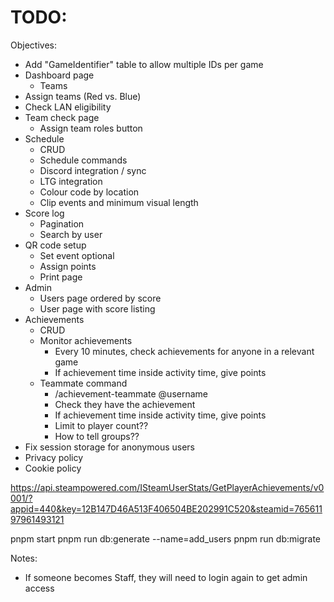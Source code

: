# TODO:

Objectives:
- Add "GameIdentifier" table to allow multiple IDs per game
- Dashboard page
  - Teams
- Assign teams (Red vs. Blue)
- Check LAN eligibility
- Team check page
  - Assign team roles button
- Schedule
  - CRUD
  - Schedule commands
  - Discord integration / sync
  - LTG integration
  - Colour code by location
  - Clip events and minimum visual length
- Score log
  - Pagination
  - Search by user
- QR code setup
  - Set event optional
  - Assign points
  - Print page
- Admin
  - Users page ordered by score
  - User page with score listing
- Achievements
  - CRUD
  - Monitor achievements
    - Every 10 minutes, check achievements for anyone in a relevant game
    - If achievement time inside activity time, give points
  - Teammate command
    - /achievement-teammate @username
    - Check they have the achievement
    - If achievement time inside activity time, give points
    - Limit to player count??
    - How to tell groups??
- Fix session storage for anonymous users
- Privacy policy
- Cookie policy

https://api.steampowered.com/ISteamUserStats/GetPlayerAchievements/v0001/?appid=440&key=12B147D46A513F406504BE202991C520&steamid=76561197961493121

pnpm start
pnpm run db:generate --name=add_users
pnpm run db:migrate

Notes:
- If someone becomes Staff, they will need to login again to get admin access

